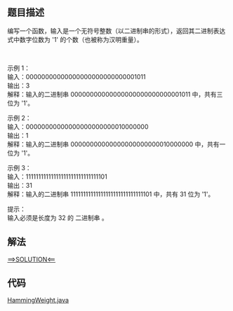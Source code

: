 ## 题目描述

编写一个函数，输入是一个无符号整数（以二进制串的形式），返回其二进制表达式中数字位数为 '1' 的个数（也被称为汉明重量）。

 

示例 1：
<br>输入：00000000000000000000000000001011
<br>输出：3
<br>解释：输入的二进制串 00000000000000000000000000001011 中，共有三位为 '1'。

示例 2：
<br>输入：00000000000000000000000010000000
<br>输出：1
<br>解释：输入的二进制串 00000000000000000000000010000000 中，共有一位为 '1'。

示例 3：
<br>输入：11111111111111111111111111111101
<br>输出：31
<br>解释：输入的二进制串 11111111111111111111111111111101 中，共有 31 位为 '1'。

提示：
<br>输入必须是长度为 32 的 二进制串 。

## 解法

[==>SOLUTION<==](https://leetcode-cn.com/problems/number-of-1-bits/solution/wei-1de-ge-shu-by-leetcode-solution-jnwf/)

## 代码

[HammingWeight.java](https://github.com/Marshal7cc/leetcode-java/blob/master/src/iterative/HammingWeight.java)

